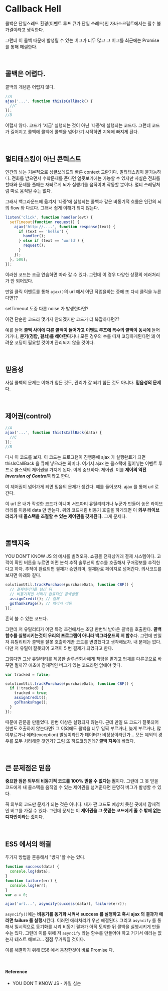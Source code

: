 # Callback Hell

콜백은 단일스레드 환경(이벤트 루프 큐가 단일 쓰레드)인 자바스크립트에서는 필수 불가결이라고 생각한다.

그런데 이 콜백 때문에 발생될 수 있는 버그가 너무 많고 그 버그를 최근에는 Promise 를 통해 해결한다.

</br>

## 콜백은 어렵다.

콜백의 개념은 어렵지 않다.

```javascript
//A
ajax('...', function thisIsCallBack() {
  //C
});
//B
```

어렵지 않다. 코드가 '지금' 실행되는 것이 아닌 '나중'에 실행되는 코드다. 그런데 코드가 길어지고 콜백에 콜백에 콜백을 넘어가기 시작하면 지옥에 빠지게 된다.

</br>

## 멀티태스킹이 아닌 콘텍스트

인간의 뇌는 기본적으로 싱글쓰레드의 빠른 context 교환기다. 멀티태스킹이 불가능하다. 전화를 받으면서 수학문제를 푼다면 얼핏보기에는 가능할 수 있지만 사실은 전화를 할때와 문제를 풀때는 재빠르게 뇌가 실행기를 움직이며 작동할 뿐이다. 멀티 쓰레딩처럼 따로 움직일 수는 없다.

그래서 백그라운드에 옮겨저 '나중'에 실행되는 콜백과 같은 비동기적 흐름은 인간의 뇌의 flow 와 다르다. 그래서 쉽게 이해가 되지 않는다.

```javascript
listen('click', function handler(evt) {
  setTimeout(function request() {
    ajax('http://....', function response(text) {
      if (text == 'hello') {
        handler();
      } else if (text == 'world') {
        request();
      }
    });
  }, 500);
});
```

이러한 코드는 조금 연습하면 따라 갈 수 있다. 그런데 이 경우 다양한 상황의 에러처리가 안 되어있다.

만일 클릭 이벤트를 통해 `ajax()`의 url 에서 어떤 작업을하는 중에 또 다시 클릭을 누른다면??

setTimeout 도중 다른 noise 가 발생한다면? 

이건 단순한 코드라 몇가지 안되겠지만 코드가 더 복잡하다면?? 

예를 들어 **콜백 사이에 다른 콜백이 들어가고** **이벤트 루프에 복수의 콜백이 동시에** 들어가거나, **분기(경합, 걸쇠)를 해야한다**거나 모든 경우의 수를 따져 코딩하게된다면 꽤 어려운 코딩이 필요할 것이며 관리되지 않을 것이다.

</br>

## 믿음성

사실 콜백의 문제는 이해가 힘든 것도, 관리가 잘 되기 힘든 것도 아니다. **믿음성의 문제**다.

</br>

## 제어권(control)

```javascript
//A
ajax('...', function thisIsCallBack(data) {
  //C
});
//B
```

다시 이 코드를 보자. 이 코드는 프로그램이 진행중에 ajax 가 실행완료가 되면 thisIsCallBack 을 큐에 넣으라는 의미다. 여기서 ajax 는 콜스택에 밀어넣는 이벤트 루프로 콜스택의 제어권을 가지게 된다. 이게 중요하다. 제어권. 이를 **제어의 역전*Inversion of Control***이라고 한다.

이 제어권이 넘어가게 되면 믿음의 문제가 생긴다.
예를 들어보자. ajax 를 통해 url 로 간다. 

이 url 은 내가 작성한 코드가 아니며 서드파티 유틸리티거나 누군가 만들어 놓은 라이브러리를 이용해 data 만 받는다. 위의 코드처럼 비동기 호출을 하게되면 이 **외부 라이브러리가 내 콜스택을 조절할 수 있는 제어권을 갖게된다.** 그게 문제다.

</br>

## 콜백지옥

YOU DON'T KNOW JS 의 예시를 빌려오자. 쇼핑몰 전자상거래 결제 시스템이다. 고객이 확인 버튼을 누르면 어떤 분석 추적 솔루션의 함수를 호출해서 구매정보를 추적한다고 하자. 추적이 완료되면 결제가 승인되며, 결제완료 페이지로 넘어간다. 의사코드를 보자면 아래와 같다.

```javascript
solutionUtil.trackPurchase(purchaseData, function CBF() {
  // 결제데이터를 넘긴 뒤
  // 비동기적인 처리가 완료되면 콜백실행
  assignCredit(); // 결제
  goThanksPage(); // 페이지 이동
});
```

흔히 볼 수 있는 코드다.

그런데 저 유틸리티가 어떤 특정 조건에서는 초당 한번씩 받아온 콜백을 호출한다. **콜백함수를 실행시키는것이 우리의 프로그램이 아니라 백그라운드의 저 함수**다.
그런데 만일 저 유틸리티가 콜백을 잘못 호출하게끔 코드를 변경했다고 생각해보자. 내 문제는 없다. 다만 저 유틸이 잘못되어 고객이 5 번 결제가 되었다고 한다. 

그렇다면 그냥 유틸리티를 제공한 솔루션회사에게 책임을 맡기고 업체를 다른곳으로 바꾸면 될까?? 애초에 잠재적인 버그가 있는 코드라면 없애야 맞다.

```javascript
var tracked = false;

solutionUtil.trackPurchase(purchaseData, function CBF() {
  if (!tracked) {
    tracked = true;
    assignCredit();
    goThanksPage();
  }
});
```

때문에 관문을 만들었다. 한번 이상은 실행되지 않는다. 근데 만일 또 코드가 잘못되어 한번도 호출하지 않는다면? 그 이외에도 콜백을 너무 일찍 부르거나, 늦게 부르거나, 많이부르거나 에러(exception) 발생이라던가 데이터가 비정상이라던가... 모든 예외의 경우를 모두 처리해줄 것인가? 그럼 또 하드코딩인데? **콜백 지옥**에 빠졌다.

</br>

## 큰 문제점은 믿음

**중요한 점은 외부의 비동기적 코드를 100% 믿을 수 없다는 점**이다. 그런데 그 못 믿을 코드에게 내 콜스택을 움직일 수 있는 제어권을 넘겨준다면 분명히 버그가 발생할 수 있다.

꼭 외부의 코드만 문제가 되는 것은 아니다. 내가 짠 코드도 예상치 못한 곳에서 잠재적인 버그를 가질 수 있다. 그런데 문제는 이 **제어권을 그 못믿는 코드에게 줄 수 밖에 없는 디자인이라는 것**이다.

</br>

## ES5 에서의 해결

두가지 방법을 혼용해서 "방지"할 수는 있다.

```javascript
function success(data) {
  console.log(data);
}
function failure(err) {
  console.log(err);
}
var a = 0;

ajax('url...', asyncify(success(data)), failure(err));
```

`asyncify()`에는 **비동기를 동기화 시켜서 success 를 실행하고 혹시 ajax 의 결과가 에러면 failure 를 실행**시킨다. 이러면 에러처리가 우선 해결된다. 그리고 `asyncify` 를 통해서 일시적으로 동기화를 시켜 비동기 결과가 아직 도착한 뒤 콜백을 실행시키게 만들 수는 있다. 그런데 이를 위해 저 `asyncify` 라는 함수를 만들어야 하고 거기서 에러는 없는지 테스트 해보고... 점점 무거워질 것이다.

이를 해결하기 위해 ES6 에서 등장한것이 바로 Promise 다.

<br/>

#### Reference

* YOU DON'T KNOW JS - 카일 심슨